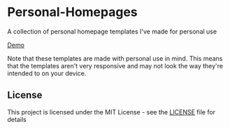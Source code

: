 # Personal-Homepages

A collection of personal homepage templates I've made for personal use

[Demo](https://lblend.github.io/Personal-Homepages/templates/1/index.html)

Note that these templates are made with personal use in mind. This means that the templates aren't very responsive and may not look the way they're intended to on your device.

## License

This project is licensed under the MIT License - see the [LICENSE](LICENSE) file for details